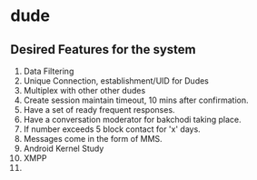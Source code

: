 # dude
## Desired Features for the system
1.  Data Filtering
2.  Unique Connection, establishment/UID for Dudes
3.  Multiplex with other other dudes
4.  Create session maintain timeout, 10 mins after confirmation.
5.  Have a set of ready frequent responses.
6.  Have a conversation moderator for bakchodi taking place.
7.  If number exceeds 5 block contact for 'x' days.
8.  Messages come in the form of MMS.
9.  Android Kernel Study
10. XMPP
11. 
